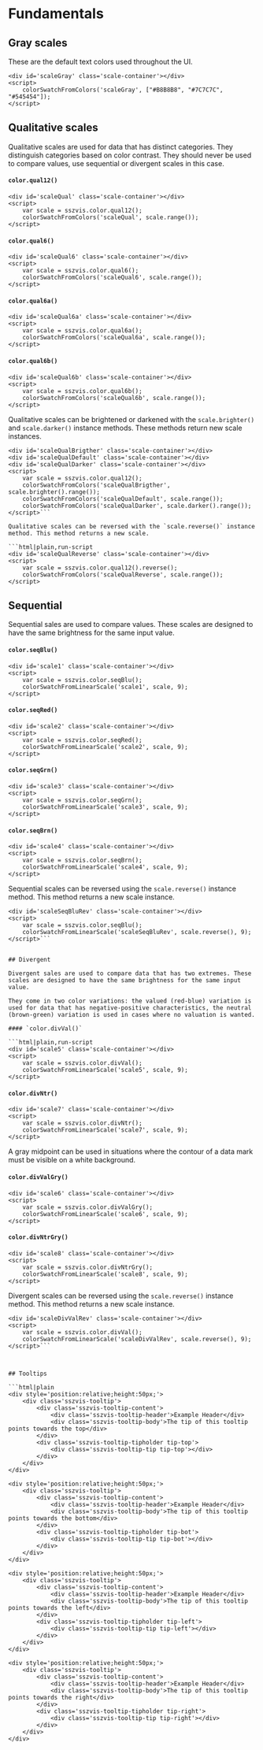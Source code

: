 # Fundamentals

## Gray scales

These are the default text colors used throughout the UI.

```html|plain,run-script
<div id='scaleGray' class='scale-container'></div>
<script>
    colorSwatchFromColors('scaleGray', ["#B8B8B8", "#7C7C7C", "#545454"]);
</script>
```

## Qualitative scales

Qualitative scales are used for data that has distinct categories. They distinguish categories based on color contrast. They should never be used to compare values, use sequential or divergent scales in this case.

#### `color.qual12()`

```html|plain,run-script
<div id='scaleQual' class='scale-container'></div>
<script>
    var scale = sszvis.color.qual12();
    colorSwatchFromColors('scaleQual', scale.range());
</script>
```


#### `color.qual6()`

```html|plain,run-script
<div id='scaleQual6' class='scale-container'></div>
<script>
    var scale = sszvis.color.qual6();
    colorSwatchFromColors('scaleQual6', scale.range());
</script>
```

#### `color.qual6a()`

```html|plain,run-script
<div id='scaleQual6a' class='scale-container'></div>
<script>
    var scale = sszvis.color.qual6a();
    colorSwatchFromColors('scaleQual6a', scale.range());
</script>
```

#### `color.qual6b()`

```html|plain,run-script
<div id='scaleQual6b' class='scale-container'></div>
<script>
    var scale = sszvis.color.qual6b();
    colorSwatchFromColors('scaleQual6b', scale.range());
</script>
```

Qualitative scales can be brightened or darkened with the `scale.brighter()` and `scale.darker()` instance methods. These methods return new scale instances.

```html|plain,run-script
<div id='scaleQualBrigther' class='scale-container'></div>
<div id='scaleQualDefault' class='scale-container'></div>
<div id='scaleQualDarker' class='scale-container'></div>
<script>
    var scale = sszvis.color.qual12();
    colorSwatchFromColors('scaleQualBrigther', scale.brighter().range());
    colorSwatchFromColors('scaleQualDefault', scale.range());
    colorSwatchFromColors('scaleQualDarker', scale.darker().range());
</script>```

Qualitative scales can be reversed with the `scale.reverse()` instance method. This method returns a new scale.

```html|plain,run-script
<div id='scaleQualReverse' class='scale-container'></div>
<script>
    var scale = sszvis.color.qual12().reverse();
    colorSwatchFromColors('scaleQualReverse', scale.range());
</script>
```

## Sequential

Sequential sales are used to compare values. These scales are designed to have the same brightness for the same input value.

#### `color.seqBlu()`

```html|plain,run-script
<div id='scale1' class='scale-container'></div>
<script>
    var scale = sszvis.color.seqBlu();
    colorSwatchFromLinearScale('scale1', scale, 9);
</script>
```

#### `color.seqRed()`

```html|plain,run-script
<div id='scale2' class='scale-container'></div>
<script>
    var scale = sszvis.color.seqRed();
    colorSwatchFromLinearScale('scale2', scale, 9);
</script>
```

#### `color.seqGrn()`

```html|plain,run-script
<div id='scale3' class='scale-container'></div>
<script>
    var scale = sszvis.color.seqGrn();
    colorSwatchFromLinearScale('scale3', scale, 9);
</script>
```

#### `color.seqBrn()`

```html|plain,run-script
<div id='scale4' class='scale-container'></div>
<script>
    var scale = sszvis.color.seqBrn();
    colorSwatchFromLinearScale('scale4', scale, 9);
</script>
```

Sequential scales can be reversed using the `scale.reverse()` instance method. This method returns a new scale instance.

```html|plain,run-script
<div id='scaleSeqBluRev' class='scale-container'></div>
<script>
    var scale = sszvis.color.seqBlu();
    colorSwatchFromLinearScale('scaleSeqBluRev', scale.reverse(), 9);
</script>```


## Divergent

Divergent sales are used to compare data that has two extremes. These scales are designed to have the same brightness for the same input value.

They come in two color variations: the valued (red-blue) variation is used for data that has negative-positive characteristics, the neutral (brown-green) variation is used in cases where no valuation is wanted.

#### `color.divVal()`

```html|plain,run-script
<div id='scale5' class='scale-container'></div>
<script>
    var scale = sszvis.color.divVal();
    colorSwatchFromLinearScale('scale5', scale, 9);
</script>
```

#### `color.divNtr()`

```html|plain,run-script
<div id='scale7' class='scale-container'></div>
<script>
    var scale = sszvis.color.divNtr();
    colorSwatchFromLinearScale('scale7', scale, 9);
</script>
```

A gray midpoint can be used in situations where the contour of a data mark must be visible on a white background.

#### `color.divValGry()`

```html|plain,run-script
<div id='scale6' class='scale-container'></div>
<script>
    var scale = sszvis.color.divValGry();
    colorSwatchFromLinearScale('scale6', scale, 9);
</script>
```

#### `color.divNtrGry()`

```html|plain,run-script
<div id='scale8' class='scale-container'></div>
<script>
    var scale = sszvis.color.divNtrGry();
    colorSwatchFromLinearScale('scale8', scale, 9);
</script>
```

Divergent scales can be reversed using the `scale.reverse()` instance method. This method returns a new scale instance.

```html|plain,run-script
<div id='scaleDivValRev' class='scale-container'></div>
<script>
    var scale = sszvis.color.divVal();
    colorSwatchFromLinearScale('scaleDivValRev', scale.reverse(), 9);
</script>```



## Tooltips

```html|plain
<div style='position:relative;height:50px;'>
    <div class='sszvis-tooltip'>
        <div class='sszvis-tooltip-content'>
            <div class='sszvis-tooltip-header'>Example Header</div>
            <div class='sszvis-tooltip-body'>The tip of this tooltip points towards the top</div>
        </div>
        <div class='sszvis-tooltip-tipholder tip-top'>
            <div class='sszvis-tooltip-tip tip-top'></div>
        </div>
    </div>
</div>
```

```html|plain
<div style='position:relative;height:50px;'>
    <div class='sszvis-tooltip'>
        <div class='sszvis-tooltip-content'>
            <div class='sszvis-tooltip-header'>Example Header</div>
            <div class='sszvis-tooltip-body'>The tip of this tooltip points towards the bottom</div>
        </div>
        <div class='sszvis-tooltip-tipholder tip-bot'>
            <div class='sszvis-tooltip-tip tip-bot'></div>
        </div>
    </div>
</div>
```

```html|plain
<div style='position:relative;height:50px;'>
    <div class='sszvis-tooltip'>
        <div class='sszvis-tooltip-content'>
            <div class='sszvis-tooltip-header'>Example Header</div>
            <div class='sszvis-tooltip-body'>The tip of this tooltip points towards the left</div>
        </div>
        <div class='sszvis-tooltip-tipholder tip-left'>
            <div class='sszvis-tooltip-tip tip-left'></div>
        </div>
    </div>
</div>
```

```html|plain
<div style='position:relative;height:50px;'>
    <div class='sszvis-tooltip'>
        <div class='sszvis-tooltip-content'>
            <div class='sszvis-tooltip-header'>Example Header</div>
            <div class='sszvis-tooltip-body'>The tip of this tooltip points towards the right</div>
        </div>
        <div class='sszvis-tooltip-tipholder tip-right'>
            <div class='sszvis-tooltip-tip tip-right'></div>
        </div>
    </div>
</div>
```
